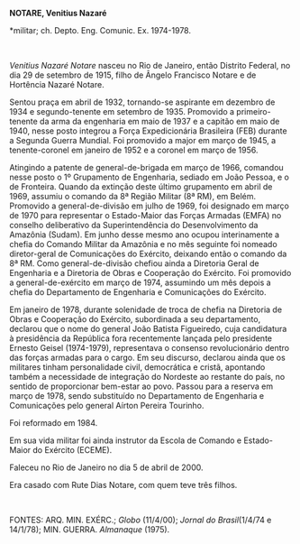 **NOTARE, Venitius Nazaré**

\*militar; ch. Depto. Eng. Comunic. Ex. 1974-1978.

 

*Venitius Nazaré Notare* nasceu no Rio de Janeiro, então Distrito
Federal, no dia 29 de setembro de 1915, filho de Ângelo Francisco Notare
e de Hortência Nazaré Notare.

Sentou praça em abril de 1932, tornando-se aspirante em dezembro de 1934
e segundo-tenente em setembro de 1935. Promovido a primeiro-tenente da
arma da engenharia em maio de 1937 e a capitão em maio de 1940, nesse
posto integrou a Força Expedicionária Brasileira (FEB) durante a Segunda
Guerra Mundial. Foi promovido a major em março de 1945, a
tenente-coronel em janeiro de 1952 e a coronel em março de 1956.

Atingindo a patente de general-de-brigada em março de 1966, comandou
nesse posto o 1º Grupamento de Engenharia, sediado em João Pessoa, e o
de Fronteira. Quando da extinção deste último grupamento em abril de
1969, assumiu o comando da 8ª Região Militar (8ª RM), em Belém.
Promovido a general-de-divisão em julho de 1969, foi designado em março
de 1970 para representar o Estado-Maior das Forças Armadas (EMFA) no
conselho deliberativo da Superintendência do Desenvolvimento da Amazônia
(Sudam). Em junho desse mesmo ano ocupou interinamente a chefia do
Comando Militar da Amazônia e no mês seguinte foi nomeado diretor-geral
de Comunicações do Exército, deixando então o comando da 8ª RM. Como
general-de-divisão chefiou ainda a Diretoria Geral de Engenharia e a
Diretoria de Obras e Cooperação do Exército. Foi promovido a
general-de-exército em março de 1974, assumindo um mês depois a chefia
do Departamento de Engenharia e Comunicações do Exército.

Em janeiro de 1978, durante solenidade de troca de chefia na Diretoria
de Obras e Cooperação do Exército, subordinada a seu departamento,
declarou que o nome do general João Batista Figueiredo, cuja candidatura
à presidência da República fora recentemente lançada pelo presidente
Ernesto Geisel (1974-1979), representava o consenso revolucionário
dentro das forças armadas para o cargo. Em seu discurso, declarou ainda
que os militares tinham personalidade civil, democrática e cristã,
apontando também a necessidade de integração do Nordeste ao restante do
país, no sentido de proporcionar bem-estar ao povo. Passou para a
reserva em março de 1978, sendo substituído no Departamento de
Engenharia e Comunicações pelo general Aírton Pereira Tourinho.

Foi reformado em 1984.

Em sua vida militar foi ainda instrutor da Escola de Comando e
Estado-Maior do Exército (ECEME).

Faleceu no Rio de Janeiro no dia 5 de abril de 2000.

Era casado com Rute Dias Notare, com quem teve três filhos.

 

FONTES: ARQ. MIN. EXÉRC.; *Globo* (11/4/00); *Jornal do* *Brasil*(1/4/74
e 14/1/78); MIN. GUERRA. *Almanaque* (1975).

 

